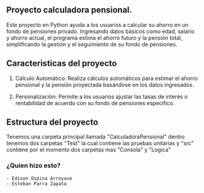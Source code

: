 ## Proyecto calculadora pensional.
Este proyecto en Python ayuda a los usuarios a calcular su ahorro en un fondo de pensiones privado.
Ingresando datos básicos como edad, salario y ahorro actual, el programa estima el ahorro futuro
y la pensión total, simplificando la gestión y el seguimiento de su fondo de pensiones.


## Caracteristicas del proyecto
 1.  Cálculo Automático: Realiza cálculos automáticos para estimar el ahorro pensional
y la pensión proyectada basándose en los datos ingresados.

2. Personalización: Permite a los usuarios ajustar las tasas de interés o rentabilidad
de acuerdo con su fondo de pensiones específico.


## Estructura del proyecto

Tenemos una carpeta principal llamada "CalculadoraPensional" dentro tenemos dos carpetas "Test" la cual contiene
las pruebas unitarias y "src" contiene por el momento dos carpetas mas "Consola" y "Logica"



### ¿Quien hizo esto?
    - Edison Ospina Arroyave
    - Esteban Parra Zapata